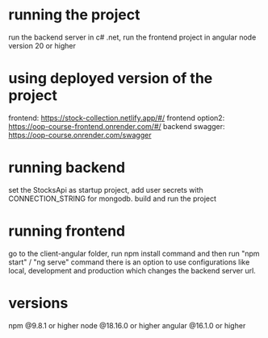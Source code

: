 # running the project
run the backend server in c# .net, run the frontend project in angular node version 20 or higher

# using deployed version of the project
frontend: https://stock-collection.netlify.app/#/
frontend option2: https://oop-course-frontend.onrender.com/#/
backend swagger: https://oop-course.onrender.com/swagger

# running backend
set the StocksApi as startup project, 
add user secrets with CONNECTION_STRING for mongodb.
build and run the project

# running frontend
go to the client-angular folder, run npm install command and then run "npm start" / "ng serve" command
there is an option to use configurations like local, development and production which changes the backend server url.

# versions
npm @9.8.1 or higher
node @18.16.0 or higher
angular @16.1.0 or higher